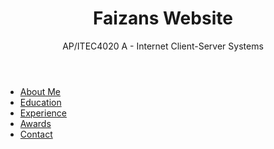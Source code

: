 <!DOCTYPE html>
<html lang="en">
<head>
    <meta charset="UTF-8">
    <meta name="viewport" content="width=device-width, initial-scale=1.0">
   

 <title>Your Name - Personal Website</title>
    <link rel="stylesheet" href="Faizan.css">
</head>
<body>
    <header>
        <h1>Faizans Website</h1>
        <p>AP/ITEC4020 A - Internet Client-Server Systems</p>
    </header>
    <nav>
        <ul>
            <li><a href="#about">About Me</a></li>
            <li><a href="#education">Education</a></li>
            <li><a href="#experience">Experience</a></li>
            <li><a href="#awards">Awards</a></li>
            <li><a href="#contact">Contact</a></li>
        </ul>
    </nav>
    <section id="about">
             <style>
        .center-container {
            display: flex;
            justify-content: center;
            align-items: center;
            height: 100vh; 
        }

                .center-gif {
            max-width: 100%;
            max-height: 100%;
        }
    </style>
</head>
<body>
    <div class="center-container">
        <img class="center-gif" src="cat.gif" alt="Centered GIF">
    </div>
 <h2>About Me</h2>
        <p>Hi my names Faizan Shaikh,I was born in Toronto, Canada, and grew up in, and still live in Brampton. </p>
<br>
<p> My hobbies include
<ol>
  <li>Sports <img src="haikyuu.gif" alt="Example GIF"" width="150" height="150">
</li>
  <li>Watching anime <img src="dbz.gif" alt="Example GIF"" width="150" height="150">
</li>
  <li>Gaming <img src="game.gif" alt="Example GIF"" width="150" height="150">

</li>
</ol> 
</p>

       <div class="photo-container">
  <img src="myself.jpg" width="200" height="200"> 
        <button id="changePhoto">Change Photo</button>
<br>
  <a href="https://www.facebook.com/">
        <img src="facebook.jpg" " width="50" height="50"> 
    </a>
<a href="https://www.instagram.com/">
        <img src="instagram.jpg" " width="50" height="50"> 
    </a>
<a href="https://ca.linkedin.com/">
        <img src="Linkedin.jpg" " width="50" height="50"> 
    </a>

    </section>
    <section id="education">
        <h2>Education</h2>
        <strong>HighSchool </strong>
<a href="https://centralpeel.peelschools.org">Central Peel Secondary School</a>(2015-2019) <br>
<a href="https://centralpeel.peelschools.org/">
        <img src="highschool.jpg" " width="150" height="150"> 
    </a>

<br>
            <strong>Post-Secondary:</strong> <a href="https://www.yorku.ca/">York University</a>(2019-2023)
<br>
<a href="https://www.yorku.ca/">
        <img src="yorku.jpg" " width="150" height="150"> 
    </a>

        </p>
    </section>
    <section id="experience">
        <h2>Experience</h2>

        <p>
        <strong>Work:</strong> Fortinos (Part-Time, Since 2021))
<br>
<img src="picture7.jpg" width="150" height="150"> 
<br>
<br>
<strong>iFixit:</Strong> I participated in a project done for Ifix it where I fixed a vacuum and explained how 
<br>

<strong> <img src="picture1.jpg" width="100" height="100"> <img src="picture2.jpg" width="100" height="100"> <img src="picture3.jpg" width="100" height="100"> <img src="picture4.jpg" width="100" height="100"> <img src="picture5.jpg" width="100" height="100"> <img src="picture6.jpg" width="100" height="100"> <img src="picture8.jpg" width="100" height="100">
 </strong> 
        </p>
<br>
<a href="https://www.ifixit.com/Guide/Vacuum+Bissell+2610E+Brush+Roll+Replacement./147636">
        <img src="ifixit.jpg" " width="150" height="150"> 
    </a> <p> ^-- Click picture for link to the iFixit project </p>
<br>
<strong> My Website Project Wix: </strong> <a href="https://fshaikh18.wixsite.com/my-site">Faizans Wix Project </a>(For A course I did)

    </section>
    <section id="awards">
        <h2>Awards</h2>
        <p>
            <strong>Honoral Recipient:</strong> High School (All 4 Years)
        </p>
    </section>
    <section id="contact">
        <h2>Contact</h2>
            <h3>Contact Me:</h3> <p>Faizan12@my.yorku.ca</p> <br> <h3> Leave your Contact</h3>
    <form action="submit_form.php" method="post">
        <label for="name">Name:</label>
        <input type="text" id="name" name="name" required><br>

        <label for="email">Email:</label>
        <input type="email" id="email" name="email" required><br>

        <label for="message">Message:</label>
        <textarea id="message" name="message" rows="4" required></textarea><br>

        <input type="submit" value="Submit">
    </form>
    </section>
</body>
</html>
